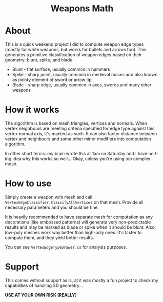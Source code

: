 ﻿<div align="center">
  <h1>Weapons Math</h1>
</div>

# About

This is a quick weekend project I did to compute weapon edge types (mostly for white weapons, but works for bullets 
and arrows too). This generates a primitive classification of weapon edges based on their geometry: blunt, spike, 
and blade.

* Blunt - flat surface, usually common in hammers
* Spike - sharp point, usually common in medieval maces and also known as pointy element of sword or arrow tip
* Blade - sharp edge, usually common in axes, swords and many other weapons

# How it works

The algorithm is based on mesh triangles, vertices and normals. When vertex neighbours are meeting criteria 
specified for edge type against this vertex normal axis, it's marked as such. It can also factor distance between 
vertex and neighbours and some other minor modifiers into computation algorithm.

In other short terms: my brain wrote this at 1am on Saturday and I have no f-ing idea why this works so well...
Okay, unless you're using too complex mesh.

# How to use

Simply create a weapon with mesh and call `VertexEdgeClassifier.ClassifyAllVertices` on that mesh. Provide all 
necessary parameters and you should be fine.

It is heavily recommended to have separate mesh for computation as any decorations (like embossed patterns) will 
generate very non-predictable results and may be marked as blade or spike when it should be blunt. Also: low-poly 
meshes work way better than high-poly ones. It's faster to compute them, and they yield better results.

You can see `VertexEdgeTypeDrawer.cs` for analysis purposes.

# Support

This comes without support as is, at it was mostly a fun project to check my capabilities of handling 3D geometry...

**USE AT YOUR OWN RISK (REALLY)**